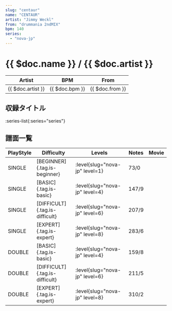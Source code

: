 ```yaml
---
slug: "centaur"
name: "CENTAUR"
artist: "Jimmy Weckl"
from: "drummania 2ndMIX"
bpm: 140
series:
  - "nova-jp"
---
```


# {{ $doc.name }} / {{ $doc.artist }}

|Artist|BPM|From|
|------|---|----|
|{{ $doc.artist }}|{{ $doc.bpm }}|{{ $doc.from }}|

## 収録タイトル

:series-list{:series="series"}

## 譜面一覧

|PlayStyle|Difficulty|Levels|Notes|Movie|
|---------|----------|------|-----|-----|
|SINGLE|[BEGINNER]{.tag.is-beginner}|:level{slug="nova-jp" level=1}|73/0||
|SINGLE|[BASIC]{.tag.is-basic}|:level{slug="nova-jp" level=4}|147/9||
|SINGLE|[DIFFICULT]{.tag.is-difficult}|:level{slug="nova-jp" level=6}|207/9||
|SINGLE|[EXPERT]{.tag.is-expert}|:level{slug="nova-jp" level=8}|283/6||
|DOUBLE|[BASIC]{.tag.is-basic}|:level{slug="nova-jp" level=4}|159/8||
|DOUBLE|[DIFFICULT]{.tag.is-difficult}|:level{slug="nova-jp" level=6}|211/5||
|DOUBLE|[EXPERT]{.tag.is-expert}|:level{slug="nova-jp" level=8}|310/2||
